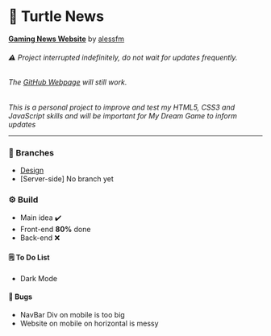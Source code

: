 # 🐢 Turtle News
[**Gaming News Website**](https://11-alexs.github.io/Turtle_News/) by [alessfm](https://github.com/11-AleXS)

###### ⚠️ Project interrupted indefinitely, do not wait for updates frequently.

###### The [GitHub Webpage](https://11-alexs.github.io/Turtle_News/) will still work.

_This is a personal project to improve and test my HTML5, CSS3 and JavaScript skills and will be important for My Dream Game to inform updates_
*** 
### 🌳 Branches
- [Design](https://github.com/11-AleXS/Turtle_Plus/tree/new_content)
- [Server-side] No branch yet
 
### ⚙️ Build
- Main idea ✔️
- Front-end **80%** done
- Back-end ❌

#### 🗒️ To Do List
- Dark Mode

#### 🦗 Bugs
- NavBar Div on mobile is too big
- Website on mobile on horizontal is messy
